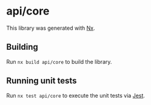 # api/core

This library was generated with [Nx](https://nx.dev).

## Building

Run `nx build api/core` to build the library.

## Running unit tests

Run `nx test api/core` to execute the unit tests via [Jest](https://jestjs.io).
